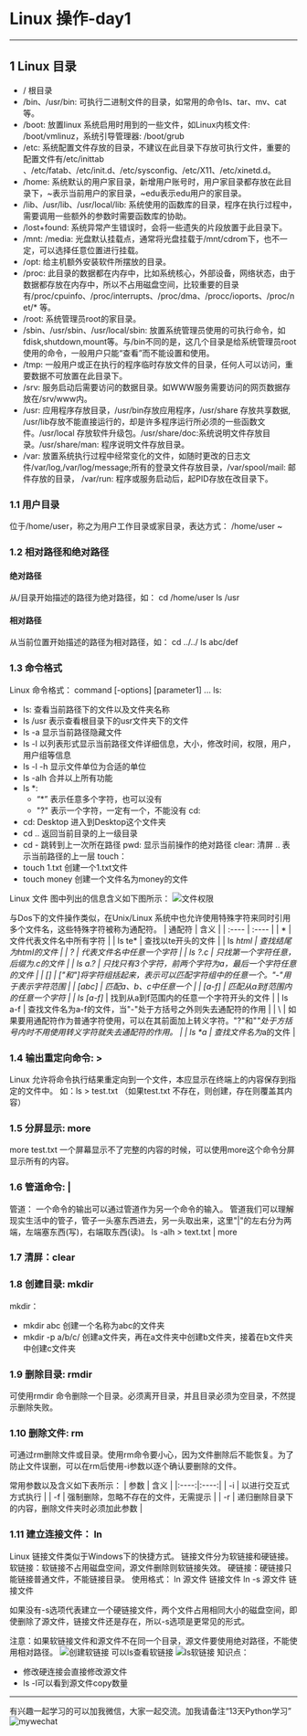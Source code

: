 # Linux 操作-day1
***
## 1 Linux 目录
* / 根目录
* /bin、/usr/bin: 可执行二进制文件的目录，如常用的命令ls、tar、mv、cat等。
* /boot: 放置linux 系统启用时用到的一些文件，如Linux内核文件: /boot/vmlinuz，系统引导管理器: /boot/grub
* /etc: 系统配置文件存放的目录，不建议在此目录下存放可执行文件，重要的配置文件有/etc/inittab 、/etc/fatab、/etc/init.d、/etc/sysconfig、/etc/X11、/etc/xinetd.d。
* /home: 系统默认的用户家目录，新增用户账号时，用户家目录都存放在此目录下，~表示当前用户的家目录，~edu表示edu用户的家目录。
* /lib、/usr/lib、/usr/local/lib: 系统使用的函数库的目录，程序在执行过程中，需要调用一些额外的参数时需要函数库的协助。
* /lost+found: 系统异常产生错误时，会将一些遗失的片段放置于此目录下。
* /mnt: /media: 光盘默认挂载点，通常将光盘挂载于/mnt/cdrom下，也不一定，可以选择任意位置进行挂载。
* /opt: 给主机额外安装软件所摆放的目录。
* /proc: 此目录的数据都在内存中，比如系统核心，外部设备，网络状态，由于数据都存放在内存中，所以不占用磁盘空间，比较重要的目录有/proc/cpuinfo、/proc/interrupts、/proc/dma、/procc/ioports、/proc/net/* 等。
* /root: 系统管理员root的家目录。
* /sbin、/usr/sbin、/usr/local/sbin: 放置系统管理员使用的可执行命令，如fdisk,shutdown,mount等。与/bin不同的是，这几个目录是给系统管理员root使用的命令，一般用户只能“查看”而不能设置和使用。
* /tmp: 一般用户或正在执行的程序临时存放文件的目录，任何人可以访问，重要数据不可放置在此目录下。
* /srv: 服务启动后需要访问的数据目录。如WWW服务需要访问的网页数据存放在/srv/www内。
* /usr: 应用程序存放目录，/usr/bin存放应用程序，/usr/share 存放共享数据, /usr/lib存放不能直接运行的，却是许多程序运行所必须的一些函数文件。/usr/local 存放软件升级包。/usr/share/doc:系统说明文件存放目录。/usr/share/man: 程序说明文件存放目录。
* /var: 放置系统执行过程中经常变化的文件，如随时更改的日志文件/var/log,/var/log/message;所有的登录文件存放目录，/var/spool/mail: 邮件存放的目录， /var/run: 程序或服务启动后，起PID存放在改目录下。

### 1.1 用户目录
位于/home/user，称之为用户工作目录或家目录，表达方式：
  /home/user
  ~

### 1.2 相对路径和绝对路径
#### 绝对路径
从/目录开始描述的路径为绝对路径，如：
  cd /home/user
  ls /usr

#### 相对路径
从当前位置开始描述的路径为相对路径，如：
  cd ../../
  ls abc/def

### 1.3 命令格式
Linux 命令格式：
  command [-options] [parameter1] ...
ls:
  * ls: 查看当前路径下的文件以及文件夹名称
  * ls /usr 表示查看根目录下的usr文件夹下的文件
  * ls -a 显示当前路径隐藏文件
  * ls -l 以列表形式显示当前路径文件详细信息，大小，修改时间，权限，用户，用户组等信息
  * ls -l -h 显示文件单位为合适的单位
  * ls -alh 合并以上所有功能
  * ls *: 
    * “*” 表示任意多个字符，也可以没有
    * "?" 表示一个字符，一定有一个，不能没有
cd:
  * cd: Desktop 进入到Desktop这个文件夹
  * cd .. 返回当前目录的上一级目录
  * cd - 跳转到上一次所在路径
pwd: 显示当前操作的绝对路径
clear: 清屏
.. 表示当前路径的上一层
touch：
  * touch 1.txt 创建一个1.txt文件
  * touch money 创建一个文件名为money的文件
  
Linux 文件
图中列出的信息含义如下图所示：
![文件权限](images/day1-1.jpg)

与Dos下的文件操作类似，在Unix/Linux 系统中也允许使用特殊字符来同时引用多个文件名，这些特殊字符被称为通配符。
| 通配符 | 含义 |
| :---- | :---- |
| * | 文件代表文件名中所有字符 |
| ls te* | 查找以te开头的文件 |
| ls *html | 查找结尾为html的文件 |
| ? | 代表文件名中任意一个字符 |
| ls ?.c | 只找第一个字符任意，后缀为.c的文件 |
| ls a.? | 只找只有3个字符，前两个字符为a，最后一个字符任意的文件 |
| [] | ["和"]将字符组括起来，表示可以匹配字符组中的任意一个。"-"用于表示字符范围 |
| [abc] | 匹配a、b、c中任意一个 |
| [a-f] | 匹配从a到f范围内的任意一个字符 |
| ls [a-f]* | 找到从a到f范围内的任意一个字符开头的文件 |
| ls a-f | 查找文件名为a-f的文件，当"-"处于方括号之外则失去通配符的作用 |
| \ | 如果要用通配符作为普通字符使用，可以在其前面加上转义字符。"?"和"*"处于方括号内时不用使用转义字符就失去通配符的作用。 |
| ls \*a | 查找文件名为*a的文件 |

### 1.4 输出重定向命令: >
Linux 允许将命令执行结果重定向到一个文件，本应显示在终端上的内容保存到指定的文件中。
如：ls > test.txt （如果test.txt  不存在，则创建，存在则覆盖其内容）

### 1.5 分屏显示: more
  more test.txt 
一个屏幕显示不了完整的内容的时候，可以使用more这个命令分屏显示所有的内容。

### 1.6 管道命令: |
管道： 一个命令的输出可以通过管道作为另一个命令的输入。
管道我们可以理解现实生活中的管子，管子一头塞东西进去，另一头取出来，这里"|"的左右分为两端，左端塞东西(写)，右端取东西(读)。
  ls -alh > text.txt | more

### 1.7 清屏：clear

### 1.8 创建目录: mkdir
mkdir：
* mkdir abc 创建一个名称为abc的文件夹
* mkdir -p a/b/c/ 创建a文件夹，再在a文件夹中创建b文件夹，接着在b文件夹中创建c文件夹

### 1.9 删除目录: rmdir
可使用rmdir 命令删除一个目录。必须离开目录，并且目录必须为空目录，不然提示删除失败。

### 1.10 删除文件: rm
可通过rm删除文件或目录。使用rm命令要小心，因为文件删除后不能恢复。为了防止文件误删，可以在rm后使用-i参数以逐个确认要删除的文件。

常用参数以及含义如下表所示：
| 参数 | 含义 |
|:----:|:----:|
| -i | 以进行交互式方式执行 |
| -f | 强制删除，忽略不存在的文件，无需提示 |
| -r | 递归删除目录下的内容，删除文件夹时必须加此参数 |

### 1.11 建立连接文件： ln
Linux 链接文件类似于Windows下的快捷方式。
链接文件分为软链接和硬链接。
软链接：软链接不占用磁盘空间，源文件删除则软链接失效。
硬链接：硬链接只能链接普通文件，不能链接目录。
使用格式：
  ln 源文件 链接文件
  ln -s 源文件 链接文件

如果没有-s选项代表建立一个硬链接文件，两个文件占用相同大小的磁盘空间，即使删除了源文件，链接文件还是存在，所以-s选项是更常见的形式。

注意：如果软链接文件和源文件不在同一个目录，源文件要使用绝对路径，不能使用相对路径。
![创建软链接](images/day1-2.jpg)
可以ls查看软链接
![ls软链接](images/day1-3.jpg)
知识点：
* 修改硬连接会直接修改源文件
* ls -l可以看到源文件copy数量

***
有兴趣一起学习的可以加我微信，大家一起交流。加我请备注“13天Python学习”
![mywechat](https://github.com/i4leader/python-learning-notes/blob/master/images/mywechat.jpeg)
